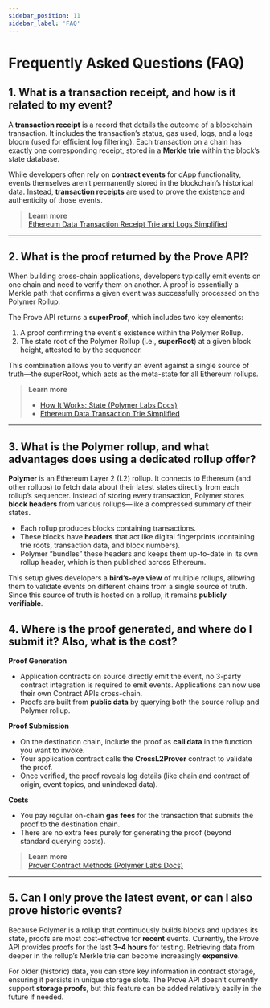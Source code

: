 ```yaml
---
sidebar_position: 11
sidebar_label: 'FAQ'
---
```


# Frequently Asked Questions (FAQ)

## 1. What is a transaction receipt, and how is it related to my event?
A **transaction receipt** is a record that details the outcome of a blockchain transaction. It includes the transaction’s status, gas used, logs, and a logs bloom (used for efficient log filtering). Each transaction on a chain has exactly one corresponding receipt, stored in a **Merkle trie** within the block’s state database.

While developers often rely on **contract events** for dApp functionality, events themselves aren’t permanently stored in the blockchain’s historical data. Instead, **transaction receipts** are used to prove the existence and authenticity of those events.

> **Learn more**  
> [Ethereum Data Transaction Receipt Trie and Logs Simplified](https://medium.com/coinmonks/ethereum-data-transaction-receipt-trie-and-logs-simplified-30e3ae8dc3cf)

---

## 2. What is the proof returned by the Prove API?
When building cross-chain applications, developers typically emit events on one chain and need to verify them on another. A proof is essentially a Merkle path that confirms a given event was successfully processed on the Polymer Rollup.

The Prove API returns a **superProof**, which includes two key elements:
1. A proof confirming the event's existence within the Polymer Rollup.
2. The state root of the Polymer Rollup (i.e., **superRoot**) at a given block height, attested to by the sequencer.

This combination allows you to verify an event against a single source of truth—the superRoot, which acts as the meta-state for all Ethereum rollups.

> **Learn more**  
> - [How It Works: State (Polymer Labs Docs)](https://docs.polymerlabs.org/docs/learn/how-it-works/state)  
> - [Ethereum Data Transaction Trie Simplified](https://medium.com/coinmonks/ethereum-data-transaction-trie-simplified-795483ff3929)

---

## 3. What is the Polymer rollup, and what advantages does using a dedicated rollup offer?
**Polymer** is an Ethereum Layer 2 (L2) rollup. It connects to Ethereum (and other rollups) to fetch data about their latest states directly from each rollup’s sequencer. Instead of storing every transaction, Polymer stores **block headers** from various rollups—like a compressed summary of their states. 

- Each rollup produces blocks containing transactions.  
- These blocks have **headers** that act like digital fingerprints (containing trie roots, transaction data, and block numbers).  
- Polymer “bundles” these headers and keeps them up-to-date in its own rollup header, which is then published across Ethereum.

This setup gives developers a **bird’s-eye view** of multiple rollups, allowing them to validate events on different chains from a single source of truth. Since this source of truth is hosted on a rollup, it remains **publicly verifiable**.


## 4. Where is the proof generated, and where do I submit it? Also, what is the cost?
**Proof Generation**  
- Application contracts on source directly emit the event, no 3-party contract integration is required to emit events. Applications can now use their own Contract APIs cross-chain. 
- Proofs are built from **public data** by querying both the source rollup and Polymer rollup.  

**Proof Submission**  
- On the destination chain, include the proof as **call data** in the function you want to invoke.  
- Your application contract calls the **CrossL2Prover** contract to validate the proof.  
- Once verified, the proof reveals log details (like chain and contract of origin, event topics, and unindexed data).

**Costs**  
- You pay regular on-chain **gas fees** for the transaction that submits the proof to the destination chain.  
- There are no extra fees purely for generating the proof (beyond standard querying costs).

> **Learn more**  
> [Prover Contract Methods (Polymer Labs Docs)](https://docs.polymerlabs.org/docs/build/prove-api/prover-contract#methods)

---

## 5. Can I only prove the latest event, or can I also prove historic events?
Because Polymer is a rollup that continuously builds blocks and updates its state, proofs are most cost-effective for **recent** events. Currently, the Prove API provides proofs for the last **3–4 hours** for testing. Retrieving data from deeper in the rollup’s Merkle trie can become increasingly **expensive**.

For older (historic) data, you can store key information in contract storage, ensuring it persists in unique storage slots. The Prove API doesn’t currently support **storage proofs**, but this feature can be added relatively easily in the future if needed.

